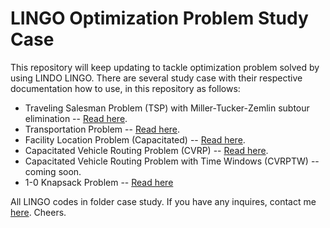 # LINGO Optimization Problem Study Case

This repository will keep updating to tackle optimization problem solved by using LINDO LINGO. There are several study case with their respective documentation how to use, in this repository as follows:

- Traveling Salesman Problem (TSP) with Miller-Tucker-Zemlin subtour elimination -- [Read here](https://medium.com/@over_boxed/traveling-salesman-problem-in-lingo-adbf55da3467).
- Transportation Problem -- [Read here](https://medium.com/@over_boxed/solving-transportation-problems-using-lingo-867ad37a21fe).
- Facility Location Problem (Capacitated) -- [Read here](https://medium.com/@over_boxed/exercise-capacitated-facility-location-problem-f1ef621866e8).
- Capacitated Vehicle Routing Problem (CVRP) -- [Read here](https://medium.com/@over_boxed/capacitated-vehicle-routing-problem-with-lingo-427c2d3bf724).
- Capacitated Vehicle Routing Problem with Time Windows (CVRPTW) -- coming soon.
- 1-0 Knapsack Problem -- [Read here](https://medium.com/@over_boxed/integer-formulation-of-1-0-knapsack-problem-solve-in-lingo-e89c016ebcae)

All LINGO codes in folder case study.
If you have any inquires, contact me [here](mailto:reallyboxed@gmail.com). Cheers.
